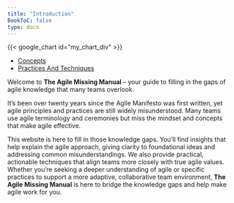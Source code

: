 ```yaml
---
title: "Introduction"
BookToC: false
type: docs
---
```


{{< google_chart id="my_chart_div" >}}

* [Concepts](concepts)
* [Practices And Techniques](practices-and-techniques)

Welcome to **The Agile Missing Manual** – your guide to filling in the gaps of agile knowledge that many teams overlook.

It’s been over twenty years since the Agile Manifesto was first written, yet agile principles and practices are still widely misunderstood. Many teams use agile terminology and ceremonies but miss the mindset and concepts that make agile effective.

This website is here to fill in those knowledge gaps. You’ll find insights that help explain the agile approach, giving clarity to foundational ideas and addressing common misunderstandings. We also provide practical, actionable techniques that align teams more closely with true agile values. Whether you’re seeking a deeper understanding of agile or specific practices to support a more adaptive, collaborative team environment, **The Agile Missing Manual** is here to bridge the knowledge gaps and help make agile work for you.
